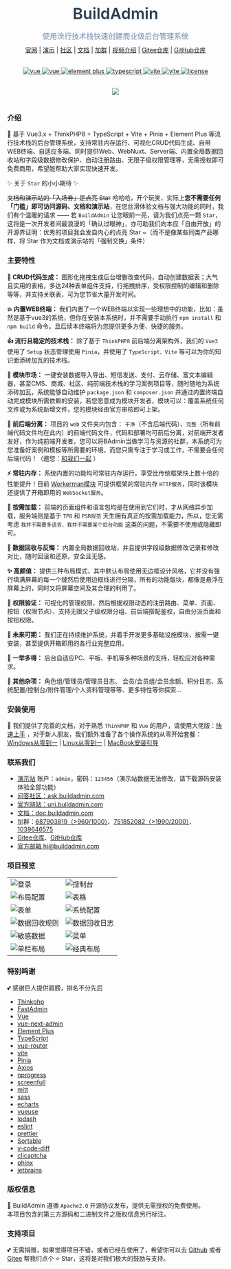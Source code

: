 <br />
<div align="center">
    <img src="https://doc.buildadmin.com/images/logo.png" alt="" />
    <h1 style="font-size: 36px;color: #2c3e50;font-weight: 600;margin: 0 0 6px 0;">BuildAdmin</h1>
    <p style="font-size: 17px;color: #6a8bad;margin-bottom: 10px;">使用流行技术栈快速创建商业级后台管理系统</p>
    <a href="https://uni.buildadmin.com" target="_blank">官网</a> |
    <a href="https://demo.buildadmin.com" target="_blank">演示</a> |
    <a href="https://ask.buildadmin.com" target="_blank">社区</a> |
    <a href="https://doc.buildadmin.com/" target="_blank">文档</a> |
    <a href="http://qm.qq.com/cgi-bin/qm/qr?_wv=1027&k=paVQA1dlpsVNHTla-ZAts6e4pPK4va9R&authKey=Eto0dq9DOuYldJPl6URFAXXHlG2AFQtPUBxNHEByEiuSg9OraxMniXIaWFt46OKi&noverify=0&group_code=1039646575" target="_blank">加群</a> |
    <a href="https://doc.buildadmin.com/guide/" target="_blank">视频介绍</a> |
    <a href="https://gitee.com/wonderful-code/buildadmin" target="_blank">Gitee仓库</a> |
    <a href="https://github.com/build-admin/BuildAdmin" target="_blank">GitHub仓库</a>
</div>
<br />
<p align="center">
    <a href="https://www.thinkphp.cn/" target="_blank">
        <img src="https://img.shields.io/badge/ThinkPHP-%3E8.1-brightgreen?color=91aac3&labelColor=439EFD" alt="vue">
    </a>
    <a href="https://v3.vuejs.org/" target="_blank">
        <img src="https://img.shields.io/badge/Vue-%3E3.5-brightgreen?color=91aac3&labelColor=439EFD" alt="vue">
    </a>
    <a href="https://element-plus.org/zh-CN/guide/changelog.html" target="_blank">
        <img src="https://img.shields.io/badge/Element--Plus-%3E2.9-brightgreen?color=91aac3&labelColor=439EFD" alt="element plus">
    </a>
    <a href="https://www.tslang.cn/" target="_blank">
        <img src="https://img.shields.io/badge/TypeScript-%3E5.7-blue?color=91aac3&labelColor=439EFD" alt="typescript">
    </a>
    <a href="https://vitejs.dev/" target="_blank">
        <img src="https://img.shields.io/badge/Vite-%3E6.0-blue?color=91aac3&labelColor=439EFD" alt="vite">
    </a>
    <a href="https://pinia.vuejs.org/" target="_blank">
        <img src="https://img.shields.io/badge/Pinia-%3E2.3-blue?color=91aac3&labelColor=439EFD" alt="vite">
    </a>
    <a href="https://gitee.com/wonderful-code/buildadmin/blob/master/LICENSE" target="_blank">
        <img src="https://img.shields.io/badge/Apache2.0-license-blue?color=91aac3&labelColor=439EFD" alt="license">
    </a>
</p>

<br>
<div align="center">
  <img src="https://doc.buildadmin.com/images/readme/dashboard-radius.png" />
</div>
<br>

### 介绍
🌈 基于 Vue3.x + ThinkPHP8 + TypeScript + Vite + Pinia + Element Plus 等流行技术栈的后台管理系统，支持常驻内存运行、可视化CRUD代码生成、自带WEB终端、自适应多端、同时提供Web、WebNuxt、Server端、内置全局数据回收站和字段级数据修改保护、自动注册路由、无限子级权限管理等，无需授权即可免费商用，希望能帮助大家实现快速开发。

✨ 关于 `Star` 的小小期待 ✨

~~文档和演示站的「入场券」是点亮 Star~~ 哈哈哈，开个玩笑，实际上**您不需要任何「门槛」即可访问源码、文档和演示站**，在您丝滑体验文档与强大功能的同时，我们有个温暖的请求 —— 若 `BuildAdmin` 让您眼前一亮，请为我们点亮一颗 `Star`，这将是一次开发者间最浪漫的「确认过眼神」，亦可助我们向本应「自由开放」的开源界证明：优秀的项目我会发自内心的点亮 Star ~（而不是像某些同类产品哪样，将 Star 作为文档或演示站的「强制交换」条件）

### 主要特性
**🚀 CRUD代码生成：**
图形化拖拽生成后台增删改查代码，自动创建数据表；大气且实用的表格，多达24种表单组件支持，行拖拽排序，受权限控制的编辑和删除等等，并支持关联表，可为您节省大量开发时间。

**💥 内置WEB终端：**
我们内置了一个WEB终端以实现一些理想中的功能，比如：虽然是基于vue3的系统，但你在安装本系统时，并不需要手动执行 `npm install` 和 `npm build` 命令。且后续本终端将为您提供更多方便、快捷的服务。

**👍 流行且稳定的技术栈：**
除了基于 `ThinkPHP8` 前后端分离架构外，我们的 `Vue3` 使用了 `Setup` 状态管理使用 `Pinia`，并使用了 `TypeScript、Vite` 等可以为你的知识面添砖加瓦的技术栈。

**🎨 模块市场：**
一键安装数据导入导出、短信发送、支付、云存储、富文本编辑器，甚至CMS、商城、社区、纯前端技术栈的学习案例项目等，随时随地为系统添砖加瓦，系统能够自动维护 `package.json` 和 `composer.json` 并通过内置终端自动完成模块所需依赖的安装，若您愿意成为模块开发者，模块可以：覆盖系统任何文件或为系统新增文件，您的模块经由官方审核即可上架。

**🔀 前后端分离：**
项目的 `web` 文件夹内包含： `干净`（不含后端代码）、`完整`（所有前端代码文件均在此内）的前端代码文件，代码和部署均可前后分离，对前端开发者友好，作为纯前端开发者，您可以将BAdmin当做学习与资源的社群，本系统可为您准备好案例和模板等所需要的环境，而您只需专注于学习或工作，不需要会任何后端代码！（邀您：[和我们一起](http://qm.qq.com/cgi-bin/qm/qr?_wv=1027&k=paVQA1dlpsVNHTla-ZAts6e4pPK4va9R&authKey=Eto0dq9DOuYldJPl6URFAXXHlG2AFQtPUBxNHEByEiuSg9OraxMniXIaWFt46OKi&noverify=0&group_code=1039646575) ）

**⚡️ 常驻内存：**
系统内置的功能均可常驻内存运行，享受比传统框架快上数十倍的性能提升！目前 [Workerman模块](https://modules.buildadmin.com/workerman) 可提供框架的常驻内存 `HTTP服务`，同时该模块还提供了开箱即用的 `WebSocket服务`。

**🚚 按需加载：**
前端的页面组件和语言包均是在使用到它们时，才从网络异步加载，服务端则是基于 `TP8` 和 `PSR规范` 天生拥有真正的按需加载能力，所以，您无需考虑 `我并不需要多语言、我并不需要某个后台功能` 这类的问题，不需要不使用或隐藏即可。

**🌴 数据回收与反悔：**
内置全局数据回收站，并且提供字段级数据修改记录和修改对比，随时回滚和还原，安全且无感。

**✨ 高颜值：**
提供三种布局模式，其中默认布局使用无边框设计风格，它并没有强行填满屏幕的每一个缝然后使用边框线进行分隔，所有的功能版块，都像是悬浮在屏幕上的，同时又将屏幕空间及其合理的利用了。

**🔐 权限验证：**
可视化的管理权限，然后根据权限动态的注册路由、菜单、页面、按钮（权限节点）、支持无限父子级权限分组、前后端搭配鉴权，自由分派页面和按钮权限。

**📝 未来可期：**
我们正在持续维护系统，并着手开发更多基础设施模块，按需一键安装，甚至提供开箱即用的各行业完整应用。

**🧱 一举多得：**
后台自适应PC、平板、手机等多种场景的支持，轻松应对各种需求。

**💖 其他杂项：**
角色组/管理员/管理员日志、 会员/会员组/会员余额、积分日志、系统配置/控制台/附件管理/个人资料管理等等、更多特性等你探索...

### 安装使用
💫 我们提供了完善的文档，对于熟悉 `ThinkPHP` 和 `Vue` 的用户，请使用大佬版：[快速上手](https://doc.buildadmin.com/guide/install/start.html) ，对于新人朋友，我们额外准备了各个操作系统的从零开始套餐：[Windows从零到一](https://doc.buildadmin.com/guide/install/windows.html) | [Linux从零到一](https://doc.buildadmin.com/guide/install/linux-bt.html) | [MacBook安装引导](https://doc.buildadmin.com/guide/install/macBook.html)

### 联系我们
- [演示站](https://demo.buildadmin.com) 账户：`admin`，密码：`123456`（演示站数据无法修改，请下载源码安装体验全部功能）
- [问答社区：ask.buildadmin.com](https://ask.buildadmin.com)
- [官方网站：uni.buildadmin.com](https://uni.buildadmin.com)
- [文档：doc.buildadmin.com](https://doc.buildadmin.com/)
- 加群：[687903819（>960/1000）](https://jq.qq.com/?_wv=1027&k=QwtXa14c)、[751852082（>1990/2000）](https://jq.qq.com/?_wv=1027&k=c8a7iSk8)、[1039646575](http://qm.qq.com/cgi-bin/qm/qr?_wv=1027&k=paVQA1dlpsVNHTla-ZAts6e4pPK4va9R&authKey=Eto0dq9DOuYldJPl6URFAXXHlG2AFQtPUBxNHEByEiuSg9OraxMniXIaWFt46OKi&noverify=0&group_code=1039646575)
- [Gitee仓库](https://gitee.com/wonderful-code/buildadmin)、[GitHub仓库](https://github.com/build-admin/BuildAdmin)
- [官方邮箱 hi@buildadmin.com](mailto:hi@buildadmin.com)

### 项目预览
|  |  |
|---------------------|---------------------|
|![登录](https://doc.buildadmin.com/images/readme/login.gif)|![控制台](https://doc.buildadmin.com/images/readme/dashboard.png)|
|![布局配置](https://doc.buildadmin.com/images/readme/layout.png)|![表格](https://doc.buildadmin.com/images/readme/admin.png)|
|![表单](https://doc.buildadmin.com/images/readme/user.png)|![系统配置](https://doc.buildadmin.com/images/readme/config.png)|
|![数据回收规则](https://doc.buildadmin.com/images/readme/data-recycle.png)|![数据回收日志](https://doc.buildadmin.com/images/readme/data-recycle-log.png)|
|![敏感数据](https://doc.buildadmin.com/images/readme/sensitive-data.png)|![菜单](https://doc.buildadmin.com/images/readme/menu.png)|
|![单栏布局](https://doc.buildadmin.com/images/readme/layout-3.png)|![经典布局](https://doc.buildadmin.com/images/readme/layout-2.png)|

### 特别鸣谢
💕 感谢巨人提供肩膀，排名不分先后
- [Thinkphp](http://www.thinkphp.cn/)
- [FastAdmin](https://gitee.com/karson/fastadmin)
- [Vue](https://github.com/vuejs/core)
- [vue-next-admin](https://gitee.com/lyt-top/vue-next-admin)
- [Element Plus](https://github.com/element-plus/element-plus)
- [TypeScript](https://github.com/microsoft/TypeScript)
- [vue-router](https://github.com/vuejs/vue-router-next)
- [vite](https://github.com/vitejs/vite)
- [Pinia](https://github.com/vuejs/pinia)
- [Axios](https://github.com/axios/axios)
- [nprogress](https://github.com/rstacruz/nprogress)
- [screenfull](https://github.com/sindresorhus/screenfull.js)
- [mitt](https://github.com/developit/mitt)
- [sass](https://github.com/sass/sass)
- [echarts](https://github.com/apache/echarts)
- [vueuse](https://github.com/vueuse/vueuse)
- [lodash](https://github.com/lodash/lodash)
- [eslint](https://github.com/eslint/eslint)
- [prettier](https://github.com/prettier/prettier)
- [Sortable](https://github.com/SortableJS/Sortable)
- [v-code-diff](https://github.com/Shimada666/v-code-diff)
- [clicaptcha](https://github.com/hooray/clicaptcha)
- [phinx](https://github.com/cakephp/phinx)
- [jetbrains](https://www.jetbrains.com/)

### 版权信息
🔐 BuildAdmin 遵循 `Apache2.0` 开源协议发布，提供无需授权的免费使用。\
本项目包含的第三方源码和二进制文件之版权信息另行标注。

### 支持项目
💕 无需捐赠，如果觉得项目不错，或者已经在使用了，希望你可以去 [Github](https://github.com/build-admin/BuildAdmin) 或者 [Gitee](https://gitee.com/wonderful-code/buildadmin) 帮我们点个 ⭐ Star，这将是对我们极大的鼓励与支持。

